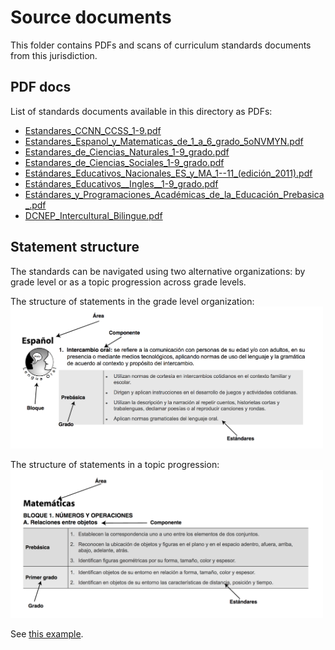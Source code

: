 Source documents
================
This folder contains PDFs and scans of curriculum standards documents from this jurisdiction.


PDF docs
--------
List of standards documents available in this directory as PDFs:

  - [Estandares_CCNN_CCSS_1-9.pdf](./Estandares_CCNN_CCSS_1-9.pdf)
  - [Estandares_Espanol_y_Matematicas_de_1_a_6_grado_5oNVMYN.pdf](./Estandares_Espanol_y_Matematicas_de_1_a_6_grado_5oNVMYN.pdf)
  - [Estandares_de_Ciencias_Naturales_1-9_grado.pdf](./Estandares_de_Ciencias_Naturales_1-9_grado.pdf)
  - [Estandares_de_Ciencias_Sociales_1-9_grado.pdf](./Estandares_de_Ciencias_Sociales_1-9_grado.pdf)
  - [Estándares_Educativos_Nacionales_ES_y_MA_1--11_(edición_2011).pdf](./Estándares_Educativos_Nacionales_ES_y_MA_1--11_(edición_2011).pdf)
  - [Estándares_Educativos__Ingles__1-9_grado.pdf](./Estándares_Educativos__Ingles__1-9_grado.pdf)
  - [Estándares_y_Programaciones_Académicas_de_la_Educación_Prebasica_.pdf](./Estándares_y_Programaciones_Académicas_de_la_Educación_Prebasica_.pdf)
  - [DCNEP_Intercultural_Bilingue.pdf](./DCNEP_Intercultural_Bilingue.pdf)



Statement structure
-------------------
The standards can be navigated using two alternative organizations:
by grade level or as a topic progression across grade levels.

The structure of statements in the grade level organization:
<img src="./figures/structure1.png" style="width:500px">


The structure of statements in a topic progression:
<img src="./figures/structure2.png" style="width:500px">


See [this example](https://rocdata.github.io/research/literature_review.html#example-honduras-mathematics).

